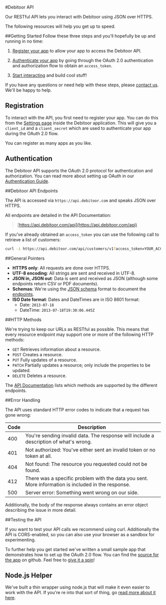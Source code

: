 #Debitoor API

Our RESTful API lets you interact with Debitoor using JSON over HTTPS.

The following resources will help you get up to speed.

##Getting Started
Follow these three steps and you'll hopefully be up and running in no time:

1. [Register your app](#registration) to allow your app to access the Debitoor API.

2. [Authenticate your app](#authentication) by going through the OAuth 2.0 authentication and authorization flow to obtain an `access_token`.

3. [Start interacting](#debitoor-api-endpoints) and build cool stuff!

If you have any questions or need help with these steps, please [contact us](mailto:techteam@debitoor.com). We'll be happy to help.

## Registration
To interact with the API, you first need to register your app. You can do this from the [Settings page](https://app.debitoor.com/account/settings) inside the Debitoor application. This will give you a `client_id` and a `client_secret` which are used to authenticate your app during the OAuth 2.0 flow.

You can register as many apps as you like.

## Authentication
The Debitoor API supports the OAuth 2.0 protocol for authentication and authorization. You can read more about setting up OAuth in our [Authentication Guide](https://github.com/debitoor/debitoor-api/blob/master/pages/authentication.md).

##Debitoor API Endpoints

The API is accessed via `https://api.debitoor.com` and speaks JSON over HTTPS.

All endpoints are detailed in the API Documentation:

> [https://api.debitoor.com/api](https://api.debitoor.com/api)

If you've already obtained an `access_token` you can use the following call to retrieve a list of customers:

```sh
curl -i https://api.debitoor.com/api/customers/v1?access_token=YOUR_ACCESS_TOKEN
```

##General Pointers

- **HTTPS only**: All requests are done over HTTPS.
- **UTF-8 encoding**: All strings are sent and received in UTF-8.
- **JSON in, JSON out**: Data is sent and received as JSON (although some endpoints return CSV or PDF documents).
- **Schemas**: We're using the [JSON schema](http://json-schema.org/) format to document the [endpoints](https://api.debitoor.com/api).
- **ISO Date format**: Dates and DateTimes are in ISO 8601 format:
  - Date: `2013-07-18`
  - DateTime: `2013-07-18T19:30:06.445Z`

##HTTP Methods

We're trying to keep our URLs as RESTful as possible. This means that every resource endpoint may support one or more of the following HTTP methods:

- `GET` Retrieves information about a resource.
- `POST` Creates a resource.
- `PUT` Fully updates of a resource.
- `PATCH` Partially updates a resource; only include the properties to be updated.
- `DELETE` Deletes a resource.

The [API Documentation](https://api.debitoor.com/api) lists which methods are supported by the different endpoints.


##Error Handling

The API uses standard HTTP error codes to indicate that a request has gone wrong:

| Code | Description |
|------|-------------|
| 400  | You're sending invalid data. The response will include a description of what's wrong. |
| 401  | Not authorized: You've either sent an invalid token or no token at all. |
| 404  | Not found: The resource you requested could not be found. |
| 412  | There was a specific problem with the data you sent. More information is included in the response. |
| 500  | Server error: Something went wrong on our side. |

Additionally, the body of the response always contains an error object describing the issue in more detail.

##Testing the API

If you want to test your API calls we recommend using curl.
Additionally the API is CORS-enabled, so you can also use your browser as a sandbox for experimenting.

To further help you get started we've written a small sample app that demonstrates how to set up the OAuth 2.0 flow. You can find the [source for the app](https://github.com/debitoor/debitoor-oauth-sample) on github. Feel free to [give it a spin](https://s3-eu-west-1.amazonaws.com/debitoor-oauth-sample/index.html)!

## Node.js Helper
We've built a thin wrapper using node.js that will make it even easier to work with the API.
If you're re into that sort of thing, go [read more about it here](https://github.com/debitoor/node-debitoor).
